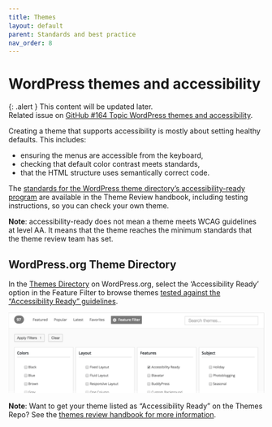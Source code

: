 ```yaml
---
title: Themes
layout: default
parent: Standards and best practice
nav_order: 8
---
```


# WordPress themes and accessibility

{: .alert }
This content will be updated later.  
Related issue on [GitHub #164 Topic WordPress themes and accessibility](https://github.com/wpaccessibility/wp-a11y-docs/issues/164).  

Creating a theme that supports accessibility is mostly about setting healthy defaults. This includes:

- ensuring the menus are accessible from the keyboard,
- checking that default color contrast meets standards,
- that the HTML structure uses semantically correct code.

The [standards for the WordPress theme directory’s accessibility-ready program](https://make.wordpress.org/themes/handbook/review/accessibility) are available in the Theme Review handbook, including testing instructions, so you can check your own theme.

**Note**: accessibility-ready does not mean a theme meets WCAG guidelines at level AA. It means that the theme reaches the minimum standards that the theme review team has set.

## WordPress.org Theme Directory

In the [Themes Directory](https://wordpress.org/themes/) on WordPress.org, select the ‘Accessibility Ready’ option in the Feature Filter to browse themes [tested against the “Accessibility Ready” guidelines](https://wordpress.org/themes/tags/accessibility-ready/).


![WordPress.org themes directory filter with Accessibility Ready tag checked](/assets/images/a11y-themes-filter.png)

**Note**: Want to get your theme listed as “Accessibility Ready” on the Themes Repo? See the [themes review handbook for more information](https://make.wordpress.org/themes/handbook/review/accessibility/).

